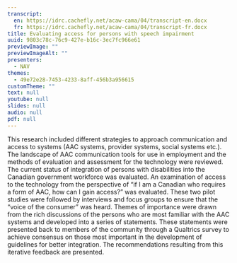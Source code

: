 ```yaml
---
transcript:
  en: https://idrc.cachefly.net/acaw-cama/04/transcript-en.docx
  fr: https://idrc.cachefly.net/acaw-cama/04/transcript-fr.docx
title: Evaluating access for persons with speech impairment
uuid: 9803c78c-76c9-427e-b16c-3ec7fc966e61
previewImage: ""
previewImageAlt: ""
presenters:
  - NAV
themes:
  - 49e72e28-7453-4233-8aff-456b3a956615
customTheme: ""
text: null
youtube: null
slides: null
audio: null
pdf: null
---
```

This research included different strategies to approach communication and access to systems (AAC systems, provider systems, social systems etc.).  The landscape of AAC communication tools for use in employment and the methods of evaluation and assessment for the technology were reviewed.  The current status of integration of persons with disabilities into the Canadian government workforce was evaluated.  An examination of access to the technology from the perspective of “if I am a Canadian who requires a form of AAC, how can I gain access?” was evaluated.  These two pilot studies were followed by interviews and focus groups to ensure that the “voice of the consumer” was heard.  Themes of importance were drawn from the rich discussions of the persons who are most familiar with the AAC systems and developed into a series of statements. These statements were presented back to members of the community through a Qualtrics survey to achieve consensus on those most important in the development of guidelines for better integration. The recommendations resulting from this iterative feedback are presented.
